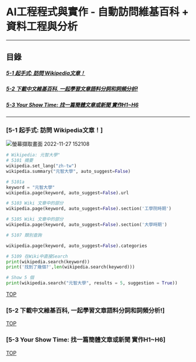 # AI工程程式與實作 - 自動訪問維基百科 + 資料工程與分析

<a name="000"/>

---
## 目錄
##### [5-1 起手式: 訪問 Wikipedia文章！](#001)
##### [5-2 下載中文維基百科, 一起學習文章語料分詞和詞頻分析!](#002)
##### [5-3 Your Show Time: 找一篇簡體文章或新聞 實作H1~H6](#003)
---

<a name="001"/>

### [5-1 起手式: 訪問 Wikipedia文章！]
![螢幕擷取畫面 2022-11-27 152108](https://user-images.githubusercontent.com/89327055/204123937-83f042ae-13a1-483f-b1f2-8e1485731c23.png)
````python
# Wikipedia: 元智大學"
# 5101 摘要
wikipedia.set_lang("zh-tw")
wikipedia.summary("元智大學", auto_suggest=False)

# 5101a
keyword = "元智大學"
wikipedia.page(keyword, auto_suggest=False).url

# 5103 Wiki 文章中的部分
wikipedia.page(keyword, auto_suggest=False).section('工學院時期')

# 5105 Wiki 文章中的部分
wikipedia.page(keyword, auto_suggest=False).section('大學時期')

# 5107 類別查詢

wikipedia.page(keyword, auto_suggest=False).categories

# 5109 在Wiki中直接Search
print(wikipedia.search(keyword))
print('找到了幾個?',len(wikipedia.search(keyword)))

# Show 5 個
print(wikipedia.search("元智大學", results = 5, suggestion = True))
````
[TOP](#000)

<a name="002"/>

### [5-2 下載中文維基百科, 一起學習文章語料分詞和詞頻分析!]


[TOP](#000)


<a name="003"/>

### [5-3 Your Show Time: 找一篇簡體文章或新聞 實作H1~H6]


[TOP](#000)
